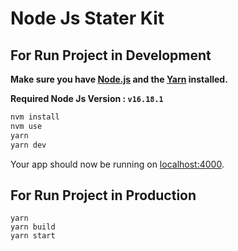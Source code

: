 # Node Js Stater Kit

## For Run Project in Development

**Make sure you have [Node.js](http://nodejs.org/) and the [Yarn](https://yarnpkg.com/) installed.**

**Required Node Js Version : `v16.18.1`**

```sh
nvm install 
nvm use
yarn
yarn dev
```

Your app should now be running on [localhost:4000](http://localhost:4000/).

##  For Run Project in Production

```
yarn
yarn build
yarn start
```